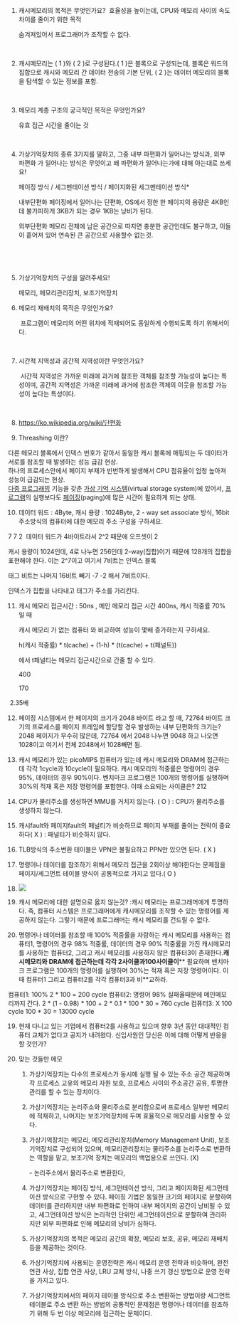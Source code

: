 1. 캐시메모리의 목적은 무엇인가요?
   ​
   효율성을 높이는데,  CPU와 메모리 사이의 속도 차이를 줄이기 위한 목적

   숨겨져있어서 프로그래머가 조작할 수 없다.

   ​

2. 캐시메모리는  ( 1    )와 (  2     )로 구성된다.(    1  )은 블록으로 구성되는데, 블록은 워드의 집합으로 캐시와 메모리 간 데이터 전송의 기본 단위, (   2   )는 데이터 메모리의 블록을 탐색할 수 있는 정보를 포함.

   ​

3. 메모리 계층 구조의 궁극적인 목적은 무엇인가요?

   유효 접근 시간을 줄이는 것

   ​

4. 가상기억장치의 종류 3가지를 말하고, 그중 내부 파편화가 일어나는 방식과, 외부 파편화 가 일어나는 방식은 무엇이고 왜 파편화가 일어나는가에 대해 아는대로 쓰세요!
   ​

   페이징 방식 / 세그멘테이션 방식 / 페이지화된 세그멘테이션 방식*
   ​

   내부단편화
   페이징에서 일어나는 단편화, OS에서 정한 한 페이지의 용량은 4KB인데 불가피하게 3KB가 되는 경우 1KB는 낭비가 된다.
   ​

   외부단편화
    메모리 전체에 남은 공간으로 따지면 충분한 공간인데도 불구하고, 이들이 흩어져 있어 연속된 큰 공간으로 사용할수 없는것.

   ​

   ​

5. 가상기억장치의 구성을 알려주세요!
   ​

   메모리, 메모리관리장치, 보조기억장치
   ​

6. 메모리 재배치의 목적은 무엇인가요?

   ​
   프로그램이 메모리의 어떤 위치에 적재되어도 동일하게 수행되도록 하기 위해서이다.

   ​

7. 시간적 지역성과 공간적 지역성이란 무엇인가요?

   ​
   시간적 지역성은 가까운 미래에 과거에 참조한 객체를 참조할 가능성이 높다는 특성이며,
   공간적 지역성은 가까운 미래에 과거에 참조한 객체의 이웃을 참조할 가능성이 높다는 특성이다.

   ​		

8. https://ko.wikipedia.org/wiki/단편화

9. Threashing 이란?

 다른 메모리 블록에서 인덱스 번호가 같아서 동일한 캐시 블록에 매핑되는 두 데이터가 서로를 참조할 때 발생하는 성능 급감 현상.  
하나의 프로세스안에서 페이지 부재가 빈번하게 발생해서 CPU 점유율이 엄청 높아져 성능이 급감되는 현상.  
[다중 프로그래밍](http://terms.naver.com/entry.nhn?docId=830185&ref=y) 기능을 갖춘 [가상 기억 시스템](http://terms.naver.com/entry.nhn?docId=841104&ref=y)(virtual storage system)에 있어서, [프로그램](http://terms.naver.com/entry.nhn?docId=857695&ref=y)의 실행보다도 [페이징](http://terms.naver.com/entry.nhn?docId=832010&ref=y)(paging)에 많은 시간이 필요하게 되는 상태.  



10. 데이터 워드 : 4Byte, 캐시 용량 : 1024Byte, 2 - way set associate 방식, 16bit 주소방식의 컴퓨터에 대한 메모리 주소 구성을 구하세요.

   7 7 2
   ​
   데이터 워드가 4바이트라서 2^2 때문에 오프셋이 2

   캐시 용량이 1024인데, 4로 나누면 256인데 2-way(집합)이기 때문에 128개의 집합을 표현해야 한다. 이는 2^7이고 여기서 7비트는 인덱스 블록

   태그 비트는 나머지 16비트 빼기 -7 -2 해서 7비트이다.

   인덱스가 집합을 나타내고 태그가 주소를 가리킨다.
   ​

11. 캐시 메모리 접근시간 : 50ns , 메인 메모리 접근 시간 400ns, 캐시 적중률 70% 일 때 

    캐시 메모리 가 없는 컴퓨터 와 비교하여 성능이 몇배 증가하는지 구하세요.

    h(캐시 적중률) * t(cache) + (1-h) * (t(cache) + t(패널트))

    에서 t패널티는 메모리 접근시간으로 간줄 할 수 있다.

    400 

    ​170



​	2.35배

12. 페이징 시스템에서 한 페이지의 크기가 2048 바이트 라고 할 때, 72764 바이트 크기의 프로세스를 페이지 프레임에 할당할 경우 발생하는 내부 단편화의 크기는?
    ​
    2048 페이지가 무수히 많은데, 72764 에서 2048 나누면 9048 하고 나오면 1028이고 여기서 전체 2048에서 1028빼면 됨.
13. 캐시 메모리가 있는 picoMIPS 컴퓨터가 있는데 캐시 메모리와 DRAM에 접근하는 데 각각 1cycle과 10cycle이 필요하다. 캐시 메모리의 적중률은 명령어의 경우 95%, 데이터의 경우 90%이다. 벤치마크 프로그램은 100개의 명령어를 실행하며 30%의 적재 혹은 저장 명령어를 포함한다. 이때 소요되는 사이클은? 212
14. CPU가 물리주소를 생성하면 MMU를 거치지 않는다. ( O )
    : CPU가 물리주소를 생성하지 않는다.
15. 캐시fault와 페이지fault의 페널티가 비슷하므로 페이지 부재를 줄이는 전략이 중요하다( X )
    : 패널티가 비슷하지 않다. 
16. TLB방식의 주소변환 테이블은 VPN은 불필요하고 PPN만 있으면 된다. ( X )
17. 명령어나 데이터를 참조하기 위해서 메모리 접근을 2회이상 해야한다는 문제점을 페이지/세그먼트 테이블 방식이 공통적으로 가지고 있다.( O )
18. ![](https://ws3.sinaimg.cn/large/006tKfTcgy1fmo7ja6ixtj30vc0oawgk.jpg)



19. 캐시 메모리에 대한 설명으로 옳지 않는것?
    :캐시 메모리는 프로그래머에게 투명하다. 즉, 컴퓨터 시스템은 프로그래머에게 캐시메모리를 조작할 수 있는 명령어를 제공하지 않는다. 그렇기 때문에 프로그래머는 캐시 메모리를 건드릴 수 없다.
    ​
20. 명령어나 데이터를 참조할 때 100% 적중률을 자랑하는 캐시 메모리를 사용하는 컴퓨터1, 명령어의 경우 98% 적중률, 데이터의 경우 90% 적중률을 가진 캐시메모리를 사용하는 컴퓨터2, 그리고 캐시 메모리를 사용하지 않은 컴퓨터3이 존재한다.**캐시메모리와  DRAM에 접근하는데 각각 2사이클과100사이클이**** 필요하며 밴치마크 프로그램은  100개의 명령어를 실행하며 30%는 적재 혹은 저장 명령어이다. 이때 컴퓨터1 그리고 컴퓨터2를 각각 컴퓨터3과 비**교하라.

컴퓨터1: 100%
2 * 100 = 200 cycle
컴퓨터2: 명령어 98% 실패율때문에 메인메모리까지 간다.
2 *  (1 - 0.98) * 100  +
2 * 0.1 * 100 * 30 = 760 cycle
컴퓨터3: X
100 cycle 100 * 30 = 13000 cycle

19. 현재 다니고 있는 기업에서 컴퓨터2를 사용하고 있으며 향후 3년 동안 대대적인 컴퓨터 교체가 없다고 공지가 내려왔다. 신입사원인 당신은 이에 대해 어떻게 반응을 할 것인가?
    ​

20. 맞는 것들만 메모

    1. 가상기억장치는 다수의 프로세스가 동시에 실행 될 수 있는 주소 공간 제공하며 각 프로세스 고유의 메모리 자원 보호, 프로세스 사이의 주소공간 공유, 투명한 관리를 할 수 있는 장치이다.

    2. 가상기억장치는 논리주소와 물리주소로 분리함으로써 프로세스 일부만 메모리에 적재하고, 나머지는 보조기억장치에 두며 효율적으로 메모리를 사용할 수 있다.

    3. 가상기억장치는 메모리, 메모리관리장치(Memory Management Unit), 보조기억장치로 구성되어 있으며, 메모리관리장치는 물리주소를 논리주소로 변환하는 역할을 맡고, 보조기억 장치는 메모리의 백업용으로 쓰인다. (X)

       \- 논리주소에서 물리주소로 변환한다,

    4. 가상기억장치는 페이징 방식, 세그먼테이션 방식, 그리고 페이지화된 세그먼테이션 방식으로 구현할 수  있다. 페이징 기법은 동일한 크기의 페이지로 분할하여 데이터를 관리하지만 내부 파편화로 인하여 내부 페이지의 공간이 낭비될 수 있고, 세그먼테이션 방식은 논리적인 단위인 세그먼테이션으로 분할하여 관리하지만 외부 파편화로 인해 메모리의 낭비가 심하다.

    5. 가상기억장치의 목적은 메모리 공간의 확장, 메모리 보호, 공유, 메모리 재배치 등을 제공하는 것이다.

    6. 가상기억장치에 사용되는 운영전략은 캐시 메모리 운영 전략과 비슷하며, 완전 연관 사상, 집합 연관 사상, LRU 교체 방식, 나중 쓰기 갱신 방법으로 운영 전략을 가지고 있다.

    7. 가상기억장치에서의 페이지 테이블 방식으로 주소 변환하는 방법이랑 세그먼트 테이블로 주소 변환 하는 방법의 공통적인 문제점은 명령어나 데이터를 참조하기 위해 두 번 이상 메모리에 접근하는 문제이다.